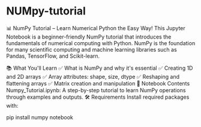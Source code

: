 # NUMpy-tutorial
📊 NumPy Tutorial – Learn Numerical Python the Easy Way!
This Jupyter Notebook is a beginner-friendly NumPy tutorial that introduces the fundamentals of numerical computing with Python. NumPy is the foundation for many scientific computing and machine learning libraries such as Pandas, TensorFlow, and Scikit-learn.

📚 What You'll Learn
✅ What is NumPy and why it's essential
✅ Creating 1D and 2D arrays
✅ Array attributes: shape, size, dtype
✅ Reshaping and flattening arrays
✅ Matrix creation and manipulation
📝 Notebook Contents
Numpy_Tutorial.ipynb: A step-by-step tutorial to learn NumPy operations through examples and outputs.
🛠️ Requirements
Install required packages with:

pip install numpy notebook

